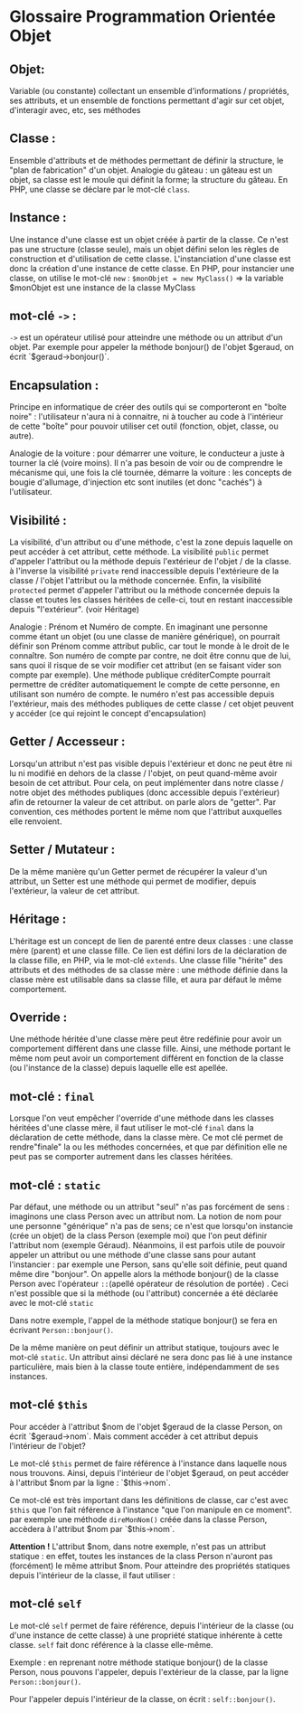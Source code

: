 ﻿# Glossaire Programmation Orientée Objet

## Objet:
	
Variable (ou constante) collectant un ensemble d'informations / propriétés, ses attributs, et un ensemble de fonctions permettant d'agir sur cet objet, d'interagir avec, etc, ses méthodes 


## Classe :

Ensemble d'attributs et de méthodes permettant de définir la structure, le "plan de fabrication" d'un objet. Analogie du gâteau : un gâteau est un objet, sa classe est le moule qui définit la forme; la structure du gâteau. En PHP, une classe se déclare par le mot-clé `class`.

## Instance :

Une instance d'une classe est un objet créée à partir de la classe. Ce n'est pas une structure (classe seule), mais un objet défini selon les règles de construction et d'utilisation de cette classe. L'instanciation d'une classe est donc la création d'une instance de cette classe. En PHP, pour instancier une classe, on utilise le mot-clé `new` : `$monObjet = new MyClass()` => la variable $monObjet est une instance de la classe MyClass 

## mot-clé `->` :

`->` est un opérateur utilisé pour atteindre une méthode ou un attribut d'un objet. Par exemple pour appeler la méthode bonjour() de l'objet $geraud, on écrit `$geraud->bonjour()`.

## Encapsulation :

Principe en informatique de créer des outils qui se comporteront en "boîte noire" : l'utilisateur n'aura ni à connaitre, ni à toucher au code à l'intérieur de cette "boîte" pour pouvoir utiliser cet outil (fonction, objet, classe, ou autre). 

Analogie de la voiture : pour démarrer une voiture, le conducteur a juste à tourner la clé (voire moins). Il n'a pas besoin de voir ou de comprendre le mécanisme qui, une fois la clé tournée, démarre la voiture : les concepts de bougie d'allumage, d'injection etc sont inutiles (et donc "cachés") à l'utilisateur.


## Visibilité :

La visibilité, d'un attribut ou d'une méthode, c'est la zone depuis laquelle on peut accéder à cet attribut, cette méthode. La visibilité  `public` permet d'appeler l'attribut ou la méthode depuis l'extérieur de l'objet / de la classe. à l'inverse la visibilité `private` rend inaccessible depuis l'extérieure de la classe / l'objet l'attribut ou la méthode concernée. Enfin, la visibilité `protected` permet d'appeler l'attribut ou la méthode concernée depuis la classe et toutes les classes héritées de celle-ci, tout en restant inaccessible depuis "l'extérieur". (voir Héritage)

Analogie : Prénom et Numéro de compte. En imaginant une personne comme étant un objet (ou une classe de manière générique), on pourrait définir son Prénom comme attribut public, car tout le monde à le droit de le connaître. Son numéro de compte par contre, ne doit être connu que de lui, sans quoi il risque de se voir modifier cet attribut (en se faisant vider son compte par exemple). Une méthode publique créditerCompte pourrait permettre de créditer automatiquement le compte de cette personne, en utilisant son numéro de compte. le numéro n'est pas accessible depuis l'extérieur, mais des méthodes publiques de cette classe / cet objet peuvent y accéder (ce qui rejoint le concept d'encapsulation)


## Getter / Accesseur :

Lorsqu'un attribut n'est pas visible depuis l'extérieur et donc ne peut être ni lu ni modifié en dehors de la classe / l'objet, on peut quand-même avoir besoin de cet attribut. Pour cela, on peut implémenter dans notre classe / notre objet des méthodes publiques (donc accessible depuis l'extérieur) afin de retourner la valeur de cet attribut. on parle alors de "getter". Par convention, ces méthodes portent le même nom que l'attribut auxquelles elle renvoient.

## Setter / Mutateur :

De la même manière qu'un Getter permet de récupérer la valeur d'un attribut, un Setter est une méthode qui permet de modifier, depuis l'extérieur, la valeur de cet attribut.

## Héritage :

L'héritage est un concept de lien de parenté entre deux classes : une classe mère (parent) et une classe fille. Ce lien est défini lors de la déclaration de la classe fille, en PHP, via le mot-clé `extends`. Une classe fille "hérite" des attributs et des méthodes de sa classe mère : une méthode définie dans la classe mère est utilisable dans sa classe fille, et aura par défaut le même comportement.


## Override :

Une méthode héritée d'une classe mère peut être redéfinie pour avoir un comportement différent dans une classe fille. Ainsi, une méthode portant le même nom peut avoir un comportement différent en fonction de la classe (ou l'instance de la classe) depuis laquelle elle est apellée.

## mot-clé : `final`
	
Lorsque l'on veut empêcher l'override d'une méthode dans les classes héritées d'une classe mère, il faut utiliser le mot-clé `final` dans la déclaration de cette méthode, dans la classe mère. Ce mot clé permet de rendre"finale" la ou les méthodes concernées, et que par définition elle ne peut pas se comporter autrement dans les classes héritées.

## mot-clé : `static`

Par défaut, une méthode ou un attribut "seul" n'as pas forcément de sens : imaginons une class Person avec un attribut nom. La notion de nom pour une personne "générique" n'a pas de sens; ce n'est que lorsqu'on instancie (crée un objet) de la class Person (exemple moi) que l'on peut définir l'attribut nom (exemple Géraud).
Néanmoins, il est parfois utile de pouvoir appeler un attribut ou une méthode d'une classe sans pour autant l'instancier : par exemple une Person, sans qu'elle soit définie, peut quand même dire "bonjour". On appelle alors la méthode bonjour() de la classe Person avec l'opérateur `::`(apellé opérateur de résolution de portée) . Ceci n'est possible que si la méthode (ou l'attribut) concernée a été déclarée avec le mot-clé `static`

Dans notre exemple, l'appel de la méthode statique bonjour() se fera en écrivant `Person::bonjour()`.

De la même manière on peut définir un attribut statique, toujours avec le mot-clé `static`. Un attribut ainsi déclaré ne sera donc pas lié à une instance particulière, mais bien à la classe toute entière, indépendamment de ses instances.

## mot-clé `$this`

Pour accéder à l'attribut $nom de l'objet $geraud de la classe Person, on écrit `$geraud->nom`. Mais comment accéder à cet attribut depuis l'intérieur de l'objet?

Le mot-clé `$this` permet de faire référence à l'instance dans laquelle nous nous trouvons. Ainsi, depuis l'intérieur de l'objet $geraud, on peut accéder à l'attribut $nom par la ligne : `$this->nom`.

Ce mot-clé est très important dans les définitions de classe, car c'est avec `$this` que l'on fait référence à l'instance "que l'on manipule en ce moment". par exemple une méthode `direMonNom()` créée dans la classe Person, accèdera à l'attribut $nom par `$this->nom`.

**Attention !** L'attribut $nom, dans notre exemple, n'est pas un attribut statique : en effet, toutes les instances de la class Person n'auront pas (forcément) le même attribut $nom. Pour atteindre des propriétés statiques depuis l'intérieur de la classe, il faut utiliser :

## mot-clé `self`

Le mot-clé `self` permet de faire référence, depuis l'intérieur de la classe (ou d'une instance de cette classe) à une propriété statique inhérente à cette classe. `self` fait donc référence à la classe elle-même.

Exemple : en reprenant notre méthode statique bonjour() de la classe Person, nous pouvons l'appeler, depuis l'extérieur de la classe, par la ligne `Person::bonjour()`.

Pour l'appeler depuis l'intérieur de la classe, on écrit : `self::bonjour()`.